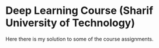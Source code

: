 # Deep Learning Course (Sharif University of Technology)

Here there is my solution to some of the course assignments.
